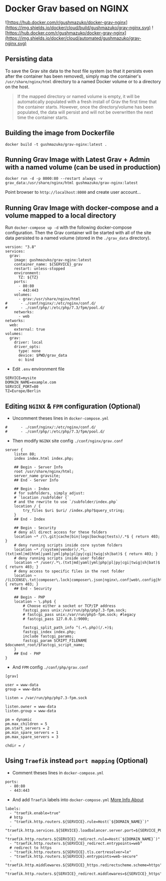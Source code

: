 # Docker Grav based on NGINX
![https://hub.docker.com/r/gushmazuko/docker-grav-nginx](https://img.shields.io/docker/cloud/build/gushmazuko/grav-nginx.svg) ![https://hub.docker.com/r/gushmazuko/docker-grav-nginx](https://img.shields.io/docker/cloud/automated/gushmazuko/grav-nginx.svg)

## Persisting data
To save the Grav site data to the host file system (so that it persists even after the container has been removed), simply map the container's `/usr/share/nginx/html` directory to a named Docker volume or to a directory on the host.

> If the mapped directory or named volume is empty, it will be automatically populated with a fresh install of Grav the first time that the container starts. However, once the directory/volume has been populated, the data will persist and will not be overwritten the next time the container starts.

## Building the image from Dockerfile
```
docker build -t gushmazuko/grav-nginx:latest .
```

## Running Grav Image with Latest Grav + Admin with a named volume (can be used in production)
```
docker run -d -p 8000:80 --restart always -v grav_data:/usr/share/nginx/html gushmazuko/grav-nginx:latest
```
Point browser to `http://localhost:8000` and create user account...

## Running Grav Image with docker-compose and a volume mapped to a local directory
Run `docker-compose up -d` with the following docker-compose configuration. Then the Grav container will be started with all of the site data persisted to a named volume (stored in the `./grav_data` directory).

```
version: "3.8"
services:
  grav:
    image: gushmazuko/grav-nginx:latest
    container_name: ${SERVICE}_grav
    restart: unless-stopped
    environment:
      TZ: ${TZ}
    ports:
      - 80:80
      - 443:443
    volumes:
      - grav:/usr/share/nginx/html
#      - ./conf/nginx/:/etc/nginx/conf.d/
#      - ./conf/php/:/etc/php/7.3/fpm/pool.d/
    networks:
      - web
networks:
  web:
    external: true
volumes:
  grav:
    driver: local
    driver_opts:
      type: none
      device: $PWD/grav_data
      o: bind
```

* Edit `.env` environment file
```
SERVICE=mysite
DOMAIN_NAME=example.com
SERVICE_PORT=80
TZ=Europe/Berlin
```

## Editing `NGINX` & `FPM` configuration (Optional)

* Uncomment theses lines in `docker-compose.yml`
```
#      - ./conf/nginx/:/etc/nginx/conf.d/
#      - ./conf/php/:/etc/php/7.3/fpm/pool.d/
```

* Then modify `NGINX` site config `./conf/nginx/grav.conf`

```
server {
    listen 80;
    index index.html index.php;

    ## Begin - Server Info
    root /usr/share/nginx/html;
    server_name gravsite;
    ## End - Server Info

    ## Begin - Index
    # for subfolders, simply adjust:
    # `location /subfolder {`
    # and the rewrite to use `/subfolder/index.php`
    location / {
        try_files $uri $uri/ /index.php?$query_string;
    }
    ## End - Index

    ## Begin - Security
    # deny all direct access for these folders
    location ~* /(\.git|cache|bin|logs|backup|tests)/.*$ { return 403; }
    # deny running scripts inside core system folders
    location ~* /(system|vendor)/.*\.(txt|xml|md|html|yaml|yml|php|pl|py|cgi|twig|sh|bat)$ { return 403; }
    # deny running scripts inside user folder
    location ~* /user/.*\.(txt|md|yaml|yml|php|pl|py|cgi|twig|sh|bat)$ { return 403; }
    # deny access to specific files in the root folder
    location ~ /(LICENSE\.txt|composer\.lock|composer\.json|nginx\.conf|web\.config|htaccess\.txt|\.htaccess) { return 403; }
    ## End - Security

    ## Begin - PHP
    location ~ \.php$ {
        # Choose either a socket or TCP/IP address
        fastcgi_pass unix:/var/run/php/php7.3-fpm.sock;
        # fastcgi_pass unix:/var/run/php5-fpm.sock; #legacy
        # fastcgi_pass 127.0.0.1:9000;

        fastcgi_split_path_info ^(.+\.php)(/.+)$;
        fastcgi_index index.php;
        include fastcgi_params;
        fastcgi_param SCRIPT_FILENAME $document_root/$fastcgi_script_name;
    }
    ## End - PHP
}
```
* And `FPM` config `./conf/php/grav.conf`

```
[grav]

user = www-data
group = www-data

listen = /var/run/php/php7.3-fpm.sock

listen.owner = www-data
listen.group = www-data

pm = dynamic
pm.max_children = 5
pm.start_servers = 2
pm.min_spare_servers = 1
pm.max_spare_servers = 3

chdir = /
````

## Using `Traefik` instead `port mapping` (Optional)
* Comment theses lines in `docker-compose.yml`

```
ports:
  - 80:80
  - 443:443
```

* And add `Traefik` labels into `docker-compose.yml`  [More Info About](https://github.com/gushmazuko/dockers_template/tree/master/traefik)
```
labels:
  - "traefik.enable=true"
  # http
  - "traefik.http.routers.${SERVICE}.rule=Host(`${DOMAIN_NAME}`)"
  - "traefik.http.services.${SERVICE}.loadbalancer.server.port=${SERVICE_PORT}"
  - "traefik.http.routers.${SERVICE}_redirect.rule=Host(`${DOMAIN_NAME}`)"
  - "traefik.http.routers.${SERVICE}_redirect.entrypoints=web"
  # redirect to https
  - "traefik.http.routers.${SERVICE}.tls.certresolver=le"
  - "traefik.http.routers.${SERVICE}.entrypoints=web-secure"
  - "traefik.http.middlewares.${SERVICE}_https.redirectscheme.scheme=https"
  - "traefik.http.routers.${SERVICE}_redirect.middlewares=${SERVICE}_https"
```
